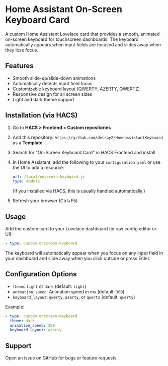 # Home Assistant On-Screen Keyboard Card

A custom Home Assistant Lovelace card that provides a smooth, animated on-screen keyboard for touchscreen dashboards. The keyboard automatically appears when input fields are focused and slides away when they lose focus.

## Features

- Smooth slide-up/slide-down animations
- Automatically detects input field focus
- Customizable keyboard layout (QWERTY, AZERTY, QWERTZ)
- Responsive design for all screen sizes
- Light and dark theme support

## Installation (via HACS)

1. Go to **HACS > Frontend > Custom repositories**
2. Add this repository: `https://github.com/delray2/HomeassistantKeyboard` as a **Template**
3. Search for "On-Screen Keyboard Card" in HACS Frontend and install
4. In Home Assistant, add the following to your `configuration.yaml` or use the UI to add a resource:

   ```yaml
   url: /local/onscreen-keyboard.js
   type: module
   ```
   (If you installed via HACS, this is usually handled automatically.)

5. Refresh your browser (Ctrl+F5)

## Usage

Add the custom card to your Lovelace dashboard (in raw config editor or UI):

```yaml
- type: custom:onscreen-keyboard
```

The keyboard will automatically appear when you focus on any input field in your dashboard and slide away when you click outside or press Enter.

## Configuration Options

- `theme`: `light` or `dark` (default: `light`)
- `animation_speed`: Animation speed in ms (default: `300`)
- `keyboard_layout`: `qwerty`, `azerty`, or `qwertz` (default: `qwerty`)

Example:
```yaml
- type: custom:onscreen-keyboard
  theme: dark
  animation_speed: 200
  keyboard_layout: azerty
```

## Support

Open an issue on GitHub for bugs or feature requests. 